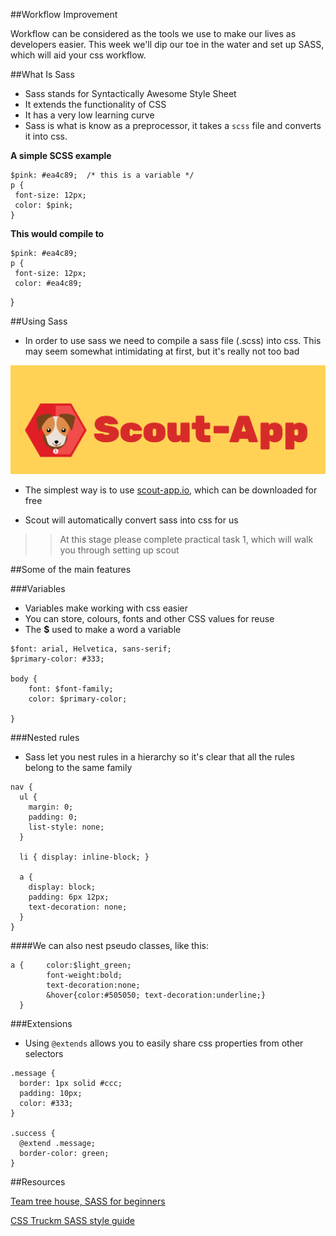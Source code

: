 ##Workflow Improvement 

Workflow can be considered as the tools we use to make our lives as developers easier. This week we'll dip our toe in the water and set up SASS, which will aid your css workflow. 

##What Is Sass 

- Sass stands for Syntactically Awesome Style Sheet
- It extends the functionality of CSS
- It has a very low learning curve 
- Sass is what is know as a preprocessor, it takes a `scss` file and converts it into css. 

**A simple SCSS example**

```
$pink: #ea4c89;  /* this is a variable */
p {
 font-size: 12px;
 color: $pink;
}
```
**This would compile to**

```
$pink: #ea4c89;
p {
 font-size: 12px;
 color: #ea4c89;
```
}


##Using Sass

 - In order to use sass we need to compile a sass file (.scss) into css. This may seem somewhat intimidating at first, but it's really not too bad

![assets/scout_app.png](assets/scout_app.png)

 - The simplest way is to use [scout-app.io](http://scout-app.io), which can be downloaded for free

 - Scout will automatically convert sass into css for us

 
 >> At this stage please complete practical task 1, which will walk you through setting up scout 

  
##Some of the main features 

###Variables

 - Variables make working with css easier 
 - You can store, colours, fonts and other CSS values for reuse 
 - The **$** used to make a word a variable 

```
$font: arial, Helvetica, sans-serif;
$primary-color: #333;

body {
	font: $font-family;
	color: $primary-color;
	
}
```



###Nested rules 

- Sass let you nest rules in a hierarchy so it's clear that all the rules belong to the same family 


```
nav {
  ul {
    margin: 0;
    padding: 0;
    list-style: none;
  }

  li { display: inline-block; }

  a {
    display: block;
    padding: 6px 12px;
    text-decoration: none;
  }
}

```

####We can also nest pseudo classes, like this:

```
a {		color:$light_green; 
		font-weight:bold; 
		text-decoration:none;
 		&hover{color:#505050; text-decoration:underline;}
  }

```

###Extensions 

- Using `@extends` allows you to easily share css properties from other selectors


```
.message {
  border: 1px solid #ccc;
  padding: 10px;
  color: #333;
}

.success {
  @extend .message;
  border-color: green;
}

```





##Resources 

[Team tree house, SASS for beginners](http://blog.teamtreehouse.com/the-absolute-beginners-guide-to-sass)

[CSS Truckm SASS style guide](https://css-tricks.com/sass-style-guide/
)
